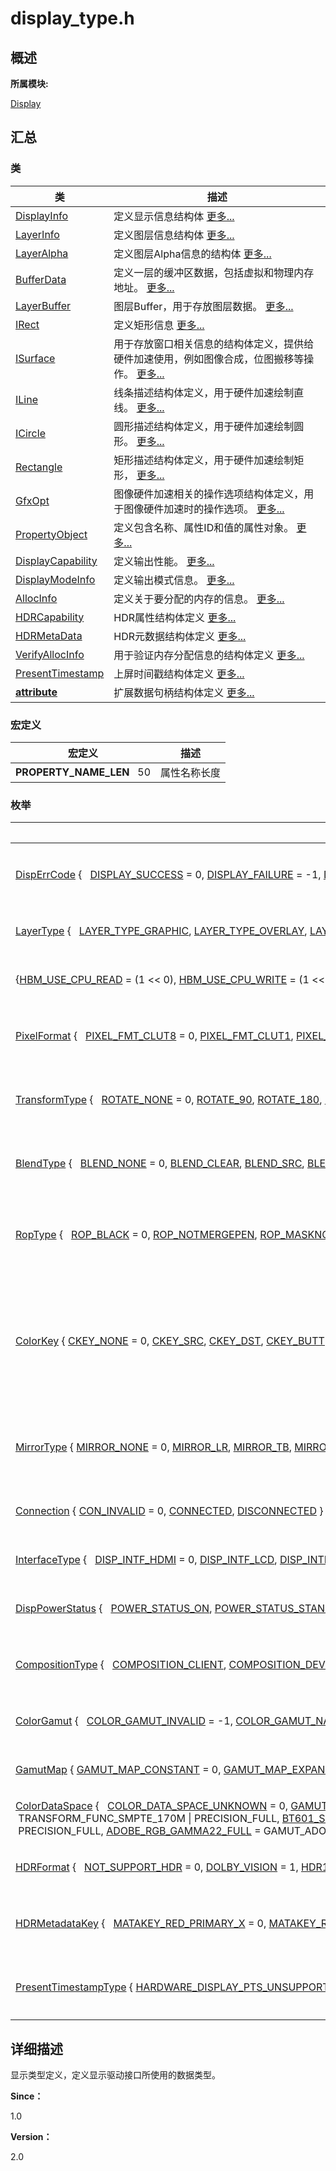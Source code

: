 # display_type.h


## **概述**

**所属模块:**

[Display](_display.md)


## **汇总**


### 类

  | 类 | 描述 | 
| -------- | -------- |
| [DisplayInfo](_display_info.md) | 定义显示信息结构体&nbsp;[更多...](_display_info.md) | 
| [LayerInfo](_layer_info.md) | 定义图层信息结构体&nbsp;[更多...](_layer_info.md) | 
| [LayerAlpha](_layer_alpha.md) | 定义图层Alpha信息的结构体&nbsp;[更多...](_layer_alpha.md) | 
| [BufferData](_buffer_data.md) | 定义一层的缓冲区数据，包括虚拟和物理内存地址。&nbsp;[更多...](_buffer_data.md) | 
| [LayerBuffer](_layer_buffer.md) | 图层Buffer，用于存放图层数据。&nbsp;[更多...](_layer_buffer.md) | 
| [IRect](_i_rect.md) | 定义矩形信息&nbsp;[更多...](_i_rect.md) | 
| [ISurface](_i_surface.md) | 用于存放窗口相关信息的结构体定义，提供给硬件加速使用，例如图像合成，位图搬移等操作。&nbsp;[更多...](_i_surface.md) | 
| [ILine](_i_line.md) | 线条描述结构体定义，用于硬件加速绘制直线。&nbsp;[更多...](_i_line.md) | 
| [ICircle](_i_circle.md) | 圆形描述结构体定义，用于硬件加速绘制圆形。&nbsp;[更多...](_i_circle.md) | 
| [Rectangle](_rectangle.md) | 矩形描述结构体定义，用于硬件加速绘制矩形，&nbsp;[更多...](_rectangle.md) | 
| [GfxOpt](_gfx_opt.md) | 图像硬件加速相关的操作选项结构体定义，用于图像硬件加速时的操作选项。&nbsp;[更多...](_gfx_opt.md) | 
| [PropertyObject](_property_object.md) | 定义包含名称、属性ID和值的属性对象。&nbsp;[更多...](_property_object.md) | 
| [DisplayCapability](_display_capability.md) | 定义输出性能。&nbsp;[更多...](_display_capability.md) | 
| [DisplayModeInfo](_display_mode_info.md) | 定义输出模式信息。&nbsp;[更多...](_display_mode_info.md) | 
| [AllocInfo](_alloc_info.md) | 定义关于要分配的内存的信息。&nbsp;[更多...](_alloc_info.md) | 
| [HDRCapability](_h_d_r_capability.md) | HDR属性结构体定义&nbsp;[更多...](_h_d_r_capability.md) | 
| [HDRMetaData](_h_d_r_meta_data.md) | HDR元数据结构体定义&nbsp;[更多...](_h_d_r_meta_data.md) | 
| [VerifyAllocInfo](_verify_alloc_info.md) | 用于验证内存分配信息的结构体定义&nbsp;[更多...](_verify_alloc_info.md) | 
| [PresentTimestamp](_present_timestamp.md) | 上屏时间戳结构体定义&nbsp;[更多...](_present_timestamp.md) | 
| [__attribute__](____attribute____.md) | 扩展数据句柄结构体定义&nbsp;[更多...](____attribute____.md) | 


### 宏定义

  | 宏定义 | 描述 | 
| -------- | -------- |
| **PROPERTY_NAME_LEN**&nbsp;&nbsp;&nbsp;50 | 属性名称长度 | 


### 枚举

  | 枚举 | 描述 | 
| -------- | -------- |
| [DispErrCode](_display.md#disperrcode)&nbsp;{&nbsp;&nbsp;&nbsp;[DISPLAY_SUCCESS](_display.md#gga12a925dadef7573cd74d63d06824f9b0a188daac95e787159d50ff9546536035b)&nbsp;=&nbsp;0,&nbsp;[DISPLAY_FAILURE](_display.md#gga12a925dadef7573cd74d63d06824f9b0afdffc20c71fb142c3e7f01323a31d742)&nbsp;=&nbsp;-1,&nbsp;[DISPLAY_FD_ERR](_display.md#gga12a925dadef7573cd74d63d06824f9b0a5bdb0a826a652f51e6c82685ae08ede8)&nbsp;=&nbsp;-2,&nbsp;[DISPLAY_PARAM_ERR](_display.md#gga12a925dadef7573cd74d63d06824f9b0a330e09be303bc7056f6115830bbd2370)&nbsp;=&nbsp;-3,&nbsp;&nbsp;&nbsp;[DISPLAY_NULL_PTR](_display.md#gga12a925dadef7573cd74d63d06824f9b0a82fbcdba6c699059bc04b491c92424ac)&nbsp;=&nbsp;-4,&nbsp;[DISPLAY_NOT_SUPPORT](_display.md#gga12a925dadef7573cd74d63d06824f9b0a950a7bc41e893450315da9e73208f8c2)&nbsp;=&nbsp;-5,&nbsp;[DISPLAY_NOMEM](_display.md#gga12a925dadef7573cd74d63d06824f9b0af186ab511133fa3280c54d2c44358882)&nbsp;=&nbsp;-6,&nbsp;[DISPLAY_SYS_BUSY](_display.md#gga12a925dadef7573cd74d63d06824f9b0ac11b678fc04745ff4d91f4398b83c427)&nbsp;=&nbsp;-7,&nbsp;&nbsp;&nbsp;[DISPLAY_NOT_PERM](_display.md#gga12a925dadef7573cd74d63d06824f9b0ad133674b9f3b857a12791479aaf58cf8)&nbsp;=&nbsp;-8&nbsp;} | 返回值类型定义。&nbsp;[更多...](_display.md#disperrcode) | 
| [LayerType](_display.md#layertype)&nbsp;{&nbsp;&nbsp;&nbsp;[LAYER_TYPE_GRAPHIC](_display.md#gga56943a0946e5f15e5e58054b8e7a04a4a6ef157ea82a5d4c1715b3cddcca38d6f),&nbsp;[LAYER_TYPE_OVERLAY](_display.md#gga56943a0946e5f15e5e58054b8e7a04a4ac33e449941bc0e4d039b4b5bed853a78),&nbsp;[LAYER_TYPE_SDIEBAND](_display.md#gga56943a0946e5f15e5e58054b8e7a04a4a0aef2c460a206fa00c742219d65be477),&nbsp;[LAYER_TYPE_CURSOR](_display.md#gga56943a0946e5f15e5e58054b8e7a04a4a44b3a657e6bf4f1f5709c03a94a11019),&nbsp;&nbsp;&nbsp;[LAYER_TYPE_BUTT](_display.md#gga56943a0946e5f15e5e58054b8e7a04a4acd813c5ad9a2be97c85a97d4bdf1cb57)&nbsp;} | 图层类型定义。&nbsp;[更多...](_display.md#layertype) | 
| {[HBM_USE_CPU_READ](_display.md#ggadf764cbdea00d65edcd07bb9953ad2b7a9bb139ab93fcaceac48e52bac1be53dc)&nbsp;=&nbsp;(1&nbsp;&lt;&lt;&nbsp;0),&nbsp;[HBM_USE_CPU_WRITE](_display.md#ggadf764cbdea00d65edcd07bb9953ad2b7a29217cbafbb6666fe1e8d96f3c368a4d)&nbsp;=&nbsp;(1&nbsp;&lt;&lt;&nbsp;1),&nbsp;[HBM_USE_MEM_MMZ](_display.md#ggadf764cbdea00d65edcd07bb9953ad2b7a9126b10e53b48304a5d9c351b1ace6d4)&nbsp;=&nbsp;(1&nbsp;&lt;&lt;&nbsp;2),&nbsp;[HBM_USE_MEM_DMA](_display.md#ggadf764cbdea00d65edcd07bb9953ad2b7af7d33fd75c60375bef211629ff02d8c4)&nbsp;=&nbsp;(1&nbsp;&lt;&lt;&nbsp;3),&nbsp;&nbsp;&nbsp;[HBM_USE_MEM_SHARE](_display.md#ggadf764cbdea00d65edcd07bb9953ad2b7a16042b501b66017d663c3f5bcd24a20f)&nbsp;=&nbsp;(1&nbsp;&lt;&lt;&nbsp;4),&nbsp;[HBM_USE_MEM_MMZ_CACHE](_display.md#ggadf764cbdea00d65edcd07bb9953ad2b7a553664654199ebde6733a830cbe0a369)&nbsp;=&nbsp;(1&nbsp;&lt;&lt;&nbsp;5),&nbsp;[HBM_USE_MEM_FB](_display.md#ggadf764cbdea00d65edcd07bb9953ad2b7a110b955655861ef11167e907be5f18fc)&nbsp;=&nbsp;(1&nbsp;&lt;&lt;&nbsp;6),&nbsp;[HBM_USE_ASSIGN_SIZE](_display.md#ggadf764cbdea00d65edcd07bb9953ad2b7a44d0fd6e88dbbe9e78c44cc8e5bddc22)&nbsp;=&nbsp;(1&nbsp;&lt;&lt;&nbsp;7)&nbsp;} | 缓冲区定义。[更多...](_display.md#anonymous-enum) | 
| [PixelFormat](_display.md#pixelformat)&nbsp;{&nbsp;&nbsp;&nbsp;[PIXEL_FMT_CLUT8](_display.md#gga60883d4958a60b91661e97027a85072aabdea255b6e5f2920977f11d21445b34a)&nbsp;=&nbsp;0,&nbsp;[PIXEL_FMT_CLUT1](_display.md#gga60883d4958a60b91661e97027a85072aa5740c66a546552c0c5a4bc06850af584),&nbsp;[PIXEL_FMT_CLUT4](_display.md#gga60883d4958a60b91661e97027a85072aabde13e8f357e39981973929309bb0e0e),&nbsp;[PIXEL_FMT_RGB_565](_display.md#gga60883d4958a60b91661e97027a85072aa5fae320872be3ffdda0d371cec048ec6),&nbsp;&nbsp;&nbsp;[PIXEL_FMT_RGBA_5658](_display.md#gga60883d4958a60b91661e97027a85072aa4c16147153b63d7ba71b257111afdd62),&nbsp;[PIXEL_FMT_RGBX_4444](_display.md#gga60883d4958a60b91661e97027a85072aaa479ac0d983fde9b4f7f0e1a3b3e230f),&nbsp;[PIXEL_FMT_RGBA_4444](_display.md#gga60883d4958a60b91661e97027a85072aacbb91256e8c45a51410a9f6caae2d04c),&nbsp;[PIXEL_FMT_RGB_444](_display.md#gga60883d4958a60b91661e97027a85072aa7d18a83da06902c104208031ed487942),&nbsp;&nbsp;&nbsp;[PIXEL_FMT_RGBX_5551](_display.md#gga60883d4958a60b91661e97027a85072aa85e5dd1a0e547c0031baffd02abb31a0),&nbsp;[PIXEL_FMT_RGBA_5551](_display.md#gga60883d4958a60b91661e97027a85072aadc1387526a271d8c6db7729de06474b1),&nbsp;[PIXEL_FMT_RGB_555](_display.md#gga60883d4958a60b91661e97027a85072aa720a429fa57133f6e27ef8c8fa1c404a),&nbsp;[PIXEL_FMT_RGBX_8888](_display.md#gga60883d4958a60b91661e97027a85072aa24a7181b7fb4019e7c19739bd9b65ff0),&nbsp;&nbsp;&nbsp;[PIXEL_FMT_RGBA_8888](_display.md#gga60883d4958a60b91661e97027a85072aa90b462672221691ed66cacb07dd2e05f),&nbsp;[PIXEL_FMT_RGB_888](_display.md#gga60883d4958a60b91661e97027a85072aa7ff77397bf2cf52b4614a46264f8ce01),&nbsp;[PIXEL_FMT_BGR_565](_display.md#gga60883d4958a60b91661e97027a85072aaec581b908c291e2bd0155e25169f9629),&nbsp;[PIXEL_FMT_BGRX_4444](_display.md#gga60883d4958a60b91661e97027a85072aa6b5a7b35e00fc25146de0c9bf88b0230),&nbsp;&nbsp;&nbsp;[PIXEL_FMT_BGRA_4444](_display.md#gga60883d4958a60b91661e97027a85072aa2f3d4ada099b2e8d84ec4501fbc8bed9),&nbsp;[PIXEL_FMT_BGRX_5551](_display.md#gga60883d4958a60b91661e97027a85072aaaf1a20dc0a597258cfe6aca806a8e0de),&nbsp;[PIXEL_FMT_BGRA_5551](_display.md#gga60883d4958a60b91661e97027a85072aa2319d4a75dae0b56776fa63d525e308b),&nbsp;[PIXEL_FMT_BGRX_8888](_display.md#gga60883d4958a60b91661e97027a85072aa1b19279f89c8cfb60e7d77ce23cd5f43),&nbsp;&nbsp;&nbsp;[PIXEL_FMT_BGRA_8888](_display.md#gga60883d4958a60b91661e97027a85072aaeb31c670120a1fbc96a0e0887997fe16),&nbsp;[PIXEL_FMT_YUV_422_I](_display.md#gga60883d4958a60b91661e97027a85072aac73c2a84907a53ed95a329007b5c8992),&nbsp;[PIXEL_FMT_YCBCR_422_SP](_display.md#gga60883d4958a60b91661e97027a85072aabdf1224848278508479ce97f637dd711),&nbsp;[PIXEL_FMT_YCRCB_422_SP](_display.md#gga60883d4958a60b91661e97027a85072aa8bf97d66e26b3aad7c83dfa70e2bc451),&nbsp;&nbsp;&nbsp;[PIXEL_FMT_YCBCR_420_SP](_display.md#gga60883d4958a60b91661e97027a85072aa0d1db50eb492f9073abdd2d662c56396),&nbsp;[PIXEL_FMT_YCRCB_420_SP](_display.md#gga60883d4958a60b91661e97027a85072aa1fa43c8a197d5c974a35b8bf02ab386e),&nbsp;[PIXEL_FMT_YCBCR_422_P](_display.md#gga60883d4958a60b91661e97027a85072aaa2fe085e63428ea76e1d975175001dc6),&nbsp;[PIXEL_FMT_YCRCB_422_P](_display.md#gga60883d4958a60b91661e97027a85072aab04eb6e1d940e42f3b4cc20c0a44c4ee),&nbsp;&nbsp;&nbsp;[PIXEL_FMT_YCBCR_420_P](_display.md#gga60883d4958a60b91661e97027a85072aa3d80e785bed28e2b3f5c7df563500962),&nbsp;[PIXEL_FMT_YCRCB_420_P](_display.md#gga60883d4958a60b91661e97027a85072aa3dc5a0a5ad2f21218b446c477277210a),&nbsp;[PIXEL_FMT_YUYV_422_PKG](_display.md#gga60883d4958a60b91661e97027a85072aa3980def5b133584bdb2982a71f07798e),&nbsp;[PIXEL_FMT_UYVY_422_PKG](_display.md#gga60883d4958a60b91661e97027a85072aadfd69bd5b421aad5bdd39d5f33317197),&nbsp;&nbsp;&nbsp;[PIXEL_FMT_YVYU_422_PKG](_display.md#gga60883d4958a60b91661e97027a85072aaf851031c336e8d9f57c940c5f52381f4),&nbsp;[PIXEL_FMT_VYUY_422_PKG](_display.md#gga60883d4958a60b91661e97027a85072aa317a761939335025379d382074a1541c),&nbsp;[PIXEL_FMT_VENDER_MASK](_display.md#gga60883d4958a60b91661e97027a85072aa67668ea067a31a8479aece94094bc547)&nbsp;=&nbsp;0X7FFF0000,&nbsp;[PIXEL_FMT_BUTT](_display.md#gga60883d4958a60b91661e97027a85072aa07086bb3356c9c88959eee00c0982684)&nbsp;=&nbsp;0X7FFFFFFF&nbsp;} | 像素格式类型定义。&nbsp;[更多...](_display.md#pixelformat) | 
| [TransformType](_display.md#transformtype)&nbsp;{&nbsp;&nbsp;&nbsp;[ROTATE_NONE](_display.md#ggaa65f3b21a9a92ff022e435a7304126d2a68e349e9d45a8eba440e2a7a3ba31ec9)&nbsp;=&nbsp;0,&nbsp;[ROTATE_90](_display.md#ggaa65f3b21a9a92ff022e435a7304126d2a685062467b0c1a3164556335b467c886),&nbsp;[ROTATE_180](_display.md#ggaa65f3b21a9a92ff022e435a7304126d2a186263164422bb8f0eb5f7b7d195a3d1),&nbsp;[ROTATE_270](_display.md#ggaa65f3b21a9a92ff022e435a7304126d2a554e734d2a23790b248c5ce39816c18f),&nbsp;&nbsp;&nbsp;[ROTATE_BUTT](_display.md#ggaa65f3b21a9a92ff022e435a7304126d2a9b6ff871536aeef2a8e3ce4a753988ed)&nbsp;} | 图层变换类型定义。&nbsp;[更多...](_display.md#transformtype) | 
| [BlendType](_display.md#blendtype)&nbsp;{&nbsp;&nbsp;&nbsp;[BLEND_NONE](_display.md#ggaab1839ed4aab1030dfda801a51e68817ae410edb34509ca21425fe5872bbc7e2f)&nbsp;=&nbsp;0,&nbsp;[BLEND_CLEAR](_display.md#ggaab1839ed4aab1030dfda801a51e68817a6330cee419fbdafc0b25f0aa068814e5),&nbsp;[BLEND_SRC](_display.md#ggaab1839ed4aab1030dfda801a51e68817af01da0c255cdbf67d0774a67c2d221b5),&nbsp;[BLEND_SRCOVER](_display.md#ggaab1839ed4aab1030dfda801a51e68817ad4c0cd02aa4b5f4849e2b29a26481dde),&nbsp;&nbsp;&nbsp;[BLEND_DSTOVER](_display.md#ggaab1839ed4aab1030dfda801a51e68817a21f03e8d04a58ed0684b39eb84bdb89f),&nbsp;[BLEND_SRCIN](_display.md#ggaab1839ed4aab1030dfda801a51e68817a74e681f6c9027bb2cf0bda3b72d2dd9e),&nbsp;[BLEND_DSTIN](_display.md#ggaab1839ed4aab1030dfda801a51e68817a19f528828d75c34e18375219f113d9bb),&nbsp;[BLEND_SRCOUT](_display.md#ggaab1839ed4aab1030dfda801a51e68817a404e05a118462520e878c23f89808199),&nbsp;&nbsp;&nbsp;[BLEND_DSTOUT](_display.md#ggaab1839ed4aab1030dfda801a51e68817ac0dc902b4928413d367376e4c842d909),&nbsp;[BLEND_SRCATOP](_display.md#ggaab1839ed4aab1030dfda801a51e68817ada473c7e3bf2b1102349489416aefefc),&nbsp;[BLEND_DSTATOP](_display.md#ggaab1839ed4aab1030dfda801a51e68817a0129b4506a06b1a6df297bcf685f5f89),&nbsp;[BLEND_ADD](_display.md#ggaab1839ed4aab1030dfda801a51e68817adbdb329830e5b4d9fa2b17d5d6d7894f),&nbsp;&nbsp;&nbsp;[BLEND_XOR](_display.md#ggaab1839ed4aab1030dfda801a51e68817a167c3b256e051244066d8e53cdd5529d),&nbsp;[BLEND_DST](_display.md#ggaab1839ed4aab1030dfda801a51e68817a4686a5f30c73982d625a05db021e9b15),&nbsp;[BLEND_AKS](_display.md#ggaab1839ed4aab1030dfda801a51e68817ae549aa3794365df8965a2c3853c8da99),&nbsp;[BLEND_AKD](_display.md#ggaab1839ed4aab1030dfda801a51e68817a3cc39f12fa8bceba626a33c2d82a8bf7),&nbsp;&nbsp;&nbsp;[BLEND_BUTT](_display.md#ggaab1839ed4aab1030dfda801a51e68817ad0650812ac2aa9eee228f48ac514b44a)&nbsp;} | 显示内存类型定义。&nbsp;[更多...](_display.md#blendtype) | 
| [RopType](_display.md#roptype)&nbsp;{&nbsp;&nbsp;&nbsp;[ROP_BLACK](_display.md#gga24265f7618fbdba53d3da4806d3097c4a6358a786ec3b81000a07b343424cee0d)&nbsp;=&nbsp;0,&nbsp;[ROP_NOTMERGEPEN](_display.md#gga24265f7618fbdba53d3da4806d3097c4a96c89f7b89a9048d355b4dc467224f4c),&nbsp;[ROP_MASKNOTPEN](_display.md#gga24265f7618fbdba53d3da4806d3097c4a54d054ea6920cb88f374f70e8d41f934),&nbsp;[ROP_NOTCOPYPEN](_display.md#gga24265f7618fbdba53d3da4806d3097c4af4a5d5dc0f15249001cff7ef32fadef1),&nbsp;&nbsp;&nbsp;[ROP_MASKPENNOT](_display.md#gga24265f7618fbdba53d3da4806d3097c4ad777eea18ba9f4e071b00aa060db00e3),&nbsp;[ROP_NOT](_display.md#gga24265f7618fbdba53d3da4806d3097c4afa63c8e2a6a39d50954cb6316576b4e9),&nbsp;[ROP_XORPEN](_display.md#gga24265f7618fbdba53d3da4806d3097c4a79433776e85bb80ad0306ced0b82947c),&nbsp;[ROP_NOTMASKPEN](_display.md#gga24265f7618fbdba53d3da4806d3097c4ad6c4d2458a9caaa079a3e5907d636e8a),&nbsp;&nbsp;&nbsp;[ROP_MASKPEN](_display.md#gga24265f7618fbdba53d3da4806d3097c4a2a069e2105c5b8d4dac5d174c76eb9d4),&nbsp;[ROP_NOTXORPEN](_display.md#gga24265f7618fbdba53d3da4806d3097c4a33c37c5ce718e876f43141dc5a028375),&nbsp;[ROP_NOP](_display.md#gga24265f7618fbdba53d3da4806d3097c4a2acacab882af44bba09878bd58e18695),&nbsp;[ROP_MERGENOTPEN](_display.md#gga24265f7618fbdba53d3da4806d3097c4afaea3c47612082914332b78ca8c331b3),&nbsp;&nbsp;&nbsp;[ROP_COPYPE](_display.md#gga24265f7618fbdba53d3da4806d3097c4a91bae697f9dea25ac4d7be011958a45d),&nbsp;[ROP_MERGEPENNOT](_display.md#gga24265f7618fbdba53d3da4806d3097c4a3580b77320e4829da046b8739c61d6b8),&nbsp;[ROP_MERGEPEN](_display.md#gga24265f7618fbdba53d3da4806d3097c4a8195ac0d37e0d69b2cd71dd7362d3fd3),&nbsp;[ROP_WHITE](_display.md#gga24265f7618fbdba53d3da4806d3097c4a533a614b27da8a81b67ada085b018618),&nbsp;&nbsp;&nbsp;[ROP_BUTT](_display.md#gga24265f7618fbdba53d3da4806d3097c4aa858b07e214a7f62625e24776806c74b)&nbsp;} | 硬件加速支持的ROP操作类型。&nbsp;[更多...](_display.md#roptype) | 
| [ColorKey](_display.md#colorkey)&nbsp;{&nbsp;[CKEY_NONE](_display.md#gga4fe6fb05c7ba0048b1739d88f4d4878ea629b31de258db2ce01cb757b85bd5273)&nbsp;=&nbsp;0,&nbsp;[CKEY_SRC](_display.md#gga4fe6fb05c7ba0048b1739d88f4d4878ea5e3271e73dce39d0806ff8e9cba011bc),&nbsp;[CKEY_DST](_display.md#gga4fe6fb05c7ba0048b1739d88f4d4878ea6921c2c202aa69293467baa6c33fae05),&nbsp;[CKEY_BUTT](_display.md#gga4fe6fb05c7ba0048b1739d88f4d4878ea32cedc8986de2c290bf2ec193d88cabf)&nbsp;} | Color&nbsp;key操作类型定义，即硬件加速支持的Color&nbsp;key操作类型。&nbsp;[更多...](_display.md#colorkey) | 
| [MirrorType](_display.md#mirrortype)&nbsp;{&nbsp;[MIRROR_NONE](_display.md#gga08d32376574b541d162d8534adb78fd0a5ad82fcc8af04f92571e185b61eeb309)&nbsp;=&nbsp;0,&nbsp;[MIRROR_LR](_display.md#gga08d32376574b541d162d8534adb78fd0ae35099d9fd28c2974661bcce36a9ea5c),&nbsp;[MIRROR_TB](_display.md#gga08d32376574b541d162d8534adb78fd0afd82e59546a645fd29bc779c50bfa733),&nbsp;[MIRROR_BUTT](_display.md#gga08d32376574b541d162d8534adb78fd0ad9e357a2c2f7dc0e3ca5a351ec457410)&nbsp;} | 硬件加速支持的镜像操作类型定义&nbsp;[更多...](_display.md#mirrortype) | 
| [Connection](_display.md#connection)&nbsp;{&nbsp;[CON_INVALID](_display.md#ggab0845c0c8d309ee865c78b095b00e671ab5c8a92e6af2e63e769dd8f711564760)&nbsp;=&nbsp;0,&nbsp;[CONNECTED](_display.md#ggab0845c0c8d309ee865c78b095b00e671a7a691a2430ec26878897b5fbc9c22a4c),&nbsp;[DISCONNECTED](_display.md#ggab0845c0c8d309ee865c78b095b00e671acdaad1112073e3e2ea032424c38c34e1)&nbsp;} | 热插拔连接类型定义&nbsp;[更多...](_display.md#connection) | 
| [InterfaceType](_display.md#interfacetype)&nbsp;{&nbsp;&nbsp;&nbsp;[DISP_INTF_HDMI](_display.md#ggaf1ef2c97e255bd7f21d3b7614b283d9da717f9ae7960ba280c6c6b8822c6d8b66)&nbsp;=&nbsp;0,&nbsp;[DISP_INTF_LCD](_display.md#ggaf1ef2c97e255bd7f21d3b7614b283d9da210dbbea7e5c30b693515bba570474d4),&nbsp;[DISP_INTF_BT1120](_display.md#ggaf1ef2c97e255bd7f21d3b7614b283d9da89a4e456ceffa55cb93b2c6f4792c96b),&nbsp;[DISP_INTF_BT656](_display.md#ggaf1ef2c97e255bd7f21d3b7614b283d9daf23a0b7607d3fdc7eac791d62c5f9cd5),&nbsp;&nbsp;&nbsp;[DISP_INTF_YPBPR](_display.md#ggaf1ef2c97e255bd7f21d3b7614b283d9da54a83297ab61376574854e804a6158e1),&nbsp;[DISP_INTF_RGB](_display.md#ggaf1ef2c97e255bd7f21d3b7614b283d9da83ef625db890ee1ddb4e874d6155405f),&nbsp;[DISP_INTF_CVBS](_display.md#ggaf1ef2c97e255bd7f21d3b7614b283d9dabf3991ede75cb3bb454372174d63ec29),&nbsp;[DISP_INTF_SVIDEO](_display.md#ggaf1ef2c97e255bd7f21d3b7614b283d9daad740e6f901f40965d2824415fcb9041),&nbsp;&nbsp;&nbsp;[DISP_INTF_VGA](_display.md#ggaf1ef2c97e255bd7f21d3b7614b283d9da5db1f365e675d992f47ce797339beff5),&nbsp;[DISP_INTF_MIPI](_display.md#ggaf1ef2c97e255bd7f21d3b7614b283d9da5b9c7382dfdcc029e467c6339bf90915),&nbsp;[DISP_INTF_PANEL](_display.md#ggaf1ef2c97e255bd7f21d3b7614b283d9da4d64c32b687840c7e08e28a2892ac222),&nbsp;[DISP_INTF_BUTT](_display.md#p106611424171011)&nbsp;} | 枚举接口类型。&nbsp;[更多...](_display.md#interfacetype) | 
| [DispPowerStatus](_display.md#disppowerstatus)&nbsp;{&nbsp;&nbsp;&nbsp;[POWER_STATUS_ON](_display.md#gga0f3c8af6e9d40730b0d2e0fbbf8e627da89e258c21283c662af2145bd3f9fc9a0),&nbsp;[POWER_STATUS_STANDBY](_display.md#gga0f3c8af6e9d40730b0d2e0fbbf8e627da604748a7de21aa992c1f72c252fc77a7),&nbsp;[POWER_STATUS_SUSPEND](_display.md#gga0f3c8af6e9d40730b0d2e0fbbf8e627da5605db047fd50c64fa0a13d8e558d479),&nbsp;[POWER_STATUS_OFF](_display.md#gga0f3c8af6e9d40730b0d2e0fbbf8e627daddd660122faa920f2adcd81e83d22c85),&nbsp;&nbsp;&nbsp;[POWER_STATUS_BUTT](_display.md#gga0f3c8af6e9d40730b0d2e0fbbf8e627dad1f590a00c02d7335bfc24edbea92037)&nbsp;} | 枚举显示状态&nbsp;[更多...](_display.md#disppowerstatus) | 
| [CompositionType](_display.md#compositiontype)&nbsp;{&nbsp;&nbsp;&nbsp;[COMPOSITION_CLIENT](_display.md#ggae5d7b642670cf3dc6654131dfa115fe5afc7ab4757f19ed87ea6d1603478edbe8),&nbsp;[COMPOSITION_DEVICE](_display.md#ggae5d7b642670cf3dc6654131dfa115fe5aa51390e0da602171f2d042a94c6b75bf),&nbsp;[COMPOSITION_CURSOR](_display.md#ggae5d7b642670cf3dc6654131dfa115fe5a663feec453d4509980f3bb34f641303b),&nbsp;[COMPOSITION_VIDEO](_display.md#ggae5d7b642670cf3dc6654131dfa115fe5a89ea30239d366a6968c7dff429a99aa9),&nbsp;&nbsp;&nbsp;[COMPOSITION_DEVICE_CLEAR](_display.md#ggae5d7b642670cf3dc6654131dfa115fe5a05f5ab2a5da295c0fdc7e19e9a121f3e),&nbsp;[COMPOSITION_CLIENT_CLEAR](_display.md#ggae5d7b642670cf3dc6654131dfa115fe5a7c1535ef8d388f878fae7c722d69855e),&nbsp;[COMPOSITION_TUNNEL](_display.md#ggae5d7b642670cf3dc6654131dfa115fe5a400576aea4b15e011ddd21748d16f9ca),&nbsp;[COMPOSITION_BUTT](_display.md#p488974221219)&nbsp;} | 枚举特殊层的组合类型。&nbsp;[更多...](_display.md#compositiontype) | 
| [ColorGamut](_display.md#colorgamut)&nbsp;{&nbsp;&nbsp;&nbsp;[COLOR_GAMUT_INVALID](_display.md#gga7e865f6dbae09a004be2949b473fd7c3a7d7d95bebc0ddb4d10da05b449bab1bf)&nbsp;=&nbsp;-1,&nbsp;[COLOR_GAMUT_NATIVE](_display.md#gga7e865f6dbae09a004be2949b473fd7c3af0e1dba48215d4d19bd9a3536a736cdb)&nbsp;=&nbsp;0,&nbsp;[COLOR_GAMUT_SATNDARD_BT601](_display.md#gga7e865f6dbae09a004be2949b473fd7c3affa91ab208128bec9b981e7020bcbfa9)&nbsp;=&nbsp;1,&nbsp;[COLOR_GAMUT_STANDARD_BT709](_display.md#gga7e865f6dbae09a004be2949b473fd7c3a248480b6ae7ad6c5327dd7cb5cfd0a85)&nbsp;=&nbsp;2,&nbsp;&nbsp;&nbsp;[COLOR_GAMUT_DCI_P3](_display.md#gga7e865f6dbae09a004be2949b473fd7c3a98eb540d5a93ab3ad4256907eec89c4e)&nbsp;=&nbsp;3,&nbsp;[COLOR_GAMUT_SRGB](_display.md#gga7e865f6dbae09a004be2949b473fd7c3a8327e3fc0a79c9935dd9279c10c841c5)&nbsp;=&nbsp;4,&nbsp;[COLOR_GAMUT_ADOBE_RGB](_display.md#gga7e865f6dbae09a004be2949b473fd7c3a3377a7df82b495c65f3f7ab2b1655100)&nbsp;=&nbsp;5,&nbsp;[COLOR_GAMUT_DISPLAY_P3](_display.md#gga7e865f6dbae09a004be2949b473fd7c3ad79cdc9f86f3b581453c523a03a876d3)&nbsp;=&nbsp;6,&nbsp;&nbsp;&nbsp;[COLOR_GAMUT_BT2020](_display.md#gga7e865f6dbae09a004be2949b473fd7c3a79ff774719c5b83287b298d39ee274f3)&nbsp;=&nbsp;7,&nbsp;[COLOR_GAMUT_BT2100_PQ](_display.md#gga7e865f6dbae09a004be2949b473fd7c3aa8191f5fca2ad767fa56767b41f4dec5)&nbsp;=&nbsp;8,&nbsp;[COLOR_GAMUT_BT2100_HLG](_display.md#gga7e865f6dbae09a004be2949b473fd7c3ad4f624c7b578dacaa732cd9556724797)&nbsp;=&nbsp;9,&nbsp;[COLOR_GAMUT_DISPLAY_BT2020](_display.md#gga7e865f6dbae09a004be2949b473fd7c3a5d07e2f0d8e570c5e16ccff05e12cb29)&nbsp;=&nbsp;10&nbsp;} | 色域类型枚举值&nbsp;[更多...](_display.md#colorgamut) | 
| [GamutMap](_display.md#gamutmap)&nbsp;{&nbsp;[GAMUT_MAP_CONSTANT](_display.md#gga5700b58f1bc340e309a0962101ad7fa4acdf75e246ac2f53f37ef9e11b5561535)&nbsp;=&nbsp;0,&nbsp;[GAMUT_MAP_EXPANSION](_display.md#gga5700b58f1bc340e309a0962101ad7fa4af3824abcccbd8d85d28e34149e9aaa33)&nbsp;=&nbsp;1,&nbsp;[GAMUT_MAP_HDR_CONSTANT](_display.md#gga5700b58f1bc340e309a0962101ad7fa4afd4e1cb10b8032108ab070925b73e270)&nbsp;=&nbsp;2,&nbsp;[GAMUT_MAP_HDR_EXPANSION](_display.md#gga5700b58f1bc340e309a0962101ad7fa4ad0f9722a0efd51910ac5f2f63fd86a10)&nbsp;=&nbsp;3&nbsp;} | 枚举色域的映射类型&nbsp;[更多...](_display.md#gamutmap) | 
| [ColorDataSpace](_display.md#colordataspace)&nbsp;{&nbsp;&nbsp;&nbsp;[COLOR_DATA_SPACE_UNKNOWN](_display.md#gga00fa6ca1bcfe5949dceaa3a77f8d33cca5a0aa62f13715cbdf2b5ec1e26e76225)&nbsp;=&nbsp;0,&nbsp;[GAMUT_BT601](_display.md#gga00fa6ca1bcfe5949dceaa3a77f8d33ccad778a31f4c8e3431f5240f98c70f577d)&nbsp;=&nbsp;0x00000001,&nbsp;[GAMUT_BT709](_display.md#gga00fa6ca1bcfe5949dceaa3a77f8d33cca7d346fa865c56c76f62c7f6ab92511ec)&nbsp;=&nbsp;0x00000002,&nbsp;[GAMUT_DCI_P3](_display.md#gga00fa6ca1bcfe5949dceaa3a77f8d33ccae29ccb674444c3f81f0a46361d7ce63c)&nbsp;=&nbsp;0x00000003,&nbsp;&nbsp;&nbsp;[GAMUT_SRGB](_display.md#gga00fa6ca1bcfe5949dceaa3a77f8d33cca16c4c57e66f86b20269db0d5d6382ded)&nbsp;=&nbsp;0x00000004,&nbsp;[GAMUT_ADOBE_RGB](_display.md#gga00fa6ca1bcfe5949dceaa3a77f8d33cca0a0a0c633a41a5f30596a5168a3267ca)&nbsp;=&nbsp;0x00000005,&nbsp;[GAMUT_DISPLAY_P3](_display.md#gga00fa6ca1bcfe5949dceaa3a77f8d33cca3d4a0608dd5c682fc020bfc68a425e15)&nbsp;=&nbsp;0x00000006,&nbsp;[GAMUT_BT2020](_display.md#gga00fa6ca1bcfe5949dceaa3a77f8d33ccaa6dc448a5d0d16a7d2610edb29fff407)&nbsp;=&nbsp;0x00000007,&nbsp;&nbsp;&nbsp;[GAMUT_BT2100_PQ](_display.md#gga00fa6ca1bcfe5949dceaa3a77f8d33cca6b100b6876c7e77106df92b9c8cf7d2b)&nbsp;=&nbsp;0x00000008,&nbsp;[GAMUT_BT2100_HLG](_display.md#gga00fa6ca1bcfe5949dceaa3a77f8d33cca53a60a5ed93129597841bde263e9a798)&nbsp;=&nbsp;0x00000009,&nbsp;[GAMUT_DISPLAY_BT2020](_display.md#gga00fa6ca1bcfe5949dceaa3a77f8d33ccaa66ffaf12ec59488cccbd2170cc3d2c8)&nbsp;=&nbsp;0x0000000a,&nbsp;[TRANSFORM_FUNC_UNSPECIFIED](_display.md#gga00fa6ca1bcfe5949dceaa3a77f8d33cca0fe652843eafbf7a93b645a71342dce0)&nbsp;=&nbsp;0x00000100,&nbsp;&nbsp;&nbsp;[TRANSFORM_FUNC_LINEAR](_display.md#gga00fa6ca1bcfe5949dceaa3a77f8d33ccaa2e1f70b023dd5ae3a31771217d958cc)&nbsp;=&nbsp;0x00000200,&nbsp;[TRANSFORM_FUNC_SRGB](_display.md#gga00fa6ca1bcfe5949dceaa3a77f8d33cca47dd20703e8d8135aedfb687b75ef66c)&nbsp;=&nbsp;0x00000300,&nbsp;[TRANSFORM_FUNC_SMPTE_170M](_display.md#gga00fa6ca1bcfe5949dceaa3a77f8d33ccab031ec808cc46bee79d2c96460615206)&nbsp;=&nbsp;0x00000400,&nbsp;[TRANSFORM_FUNC_GM2_2](_display.md#gga00fa6ca1bcfe5949dceaa3a77f8d33cca078b8dad4e1eb6720c81c841b3f417d9)&nbsp;=&nbsp;0x00000500,&nbsp;&nbsp;&nbsp;[TRANSFORM_FUNC_GM2_6](_display.md#gga00fa6ca1bcfe5949dceaa3a77f8d33ccad6abe514be2fa6c57b2aec5a5eb6fc7d)&nbsp;=&nbsp;0x00000600,&nbsp;[TRANSFORM_FUNC_GM2_8](_display.md#gga00fa6ca1bcfe5949dceaa3a77f8d33cca850b419cb0075b5bd44df5708fc9c87f)&nbsp;=&nbsp;0x00000700,&nbsp;[TRANSFORM_FUNC_ST2084](_display.md#gga00fa6ca1bcfe5949dceaa3a77f8d33cca24a6d830fca211b067260df9583a1b2b)&nbsp;=&nbsp;0x00000800,&nbsp;[TRANSFORM_FUNC_HLG](_display.md#gga00fa6ca1bcfe5949dceaa3a77f8d33cca4a6d68c7a2219cada2edf0e9d7bc46f8)&nbsp;=&nbsp;0x00000900,&nbsp;&nbsp;&nbsp;[PRECISION_UNSPECIFIED](_display.md#gga00fa6ca1bcfe5949dceaa3a77f8d33cca77342396f1154be94079d0d76fc5e829)&nbsp;=&nbsp;0x00010000,&nbsp;[PRECISION_FULL](_display.md#gga00fa6ca1bcfe5949dceaa3a77f8d33cca200541efc2ee0d21e37a7200e7a08a54)&nbsp;=&nbsp;0x00020000,&nbsp;[PRESION_LIMITED](_display.md#gga00fa6ca1bcfe5949dceaa3a77f8d33ccab51307e81936be84b6504a98197fb1ee)&nbsp;=&nbsp;0x00030000,&nbsp;[PRESION_EXTENDED](_display.md#gga00fa6ca1bcfe5949dceaa3a77f8d33ccafd6ac339ebbdbbdd7fee540a6fad5ec2)&nbsp;=&nbsp;0x00040000,&nbsp;&nbsp;&nbsp;[BT601_SMPTE170M_FULL](_display.md#gga00fa6ca1bcfe5949dceaa3a77f8d33ccab640f36320dafb19066dfcaccc836999)&nbsp;=&nbsp;GAMUT_BT601&nbsp;\|&nbsp;TRANSFORM_FUNC_SMPTE_170M&nbsp;\|&nbsp;PRECISION_FULL,&nbsp;[BT601_SMPTE170M_LIMITED](_display.md#gga00fa6ca1bcfe5949dceaa3a77f8d33cca6cd475c6421764e5d71d71f1de75d638)&nbsp;=&nbsp;GAMUT_BT601&nbsp;\|&nbsp;TRANSFORM_FUNC_SMPTE_170M&nbsp;\|&nbsp;PRESION_LIMITED,&nbsp;[BT709_LINEAR_FULL](_display.md#gga00fa6ca1bcfe5949dceaa3a77f8d33ccad2bc96da52c18ef9bb26320507747176)&nbsp;=&nbsp;GAMUT_BT709&nbsp;\|&nbsp;TRANSFORM_FUNC_LINEAR&nbsp;\|&nbsp;PRECISION_FULL,&nbsp;[BT709_LINEAR_EXTENDED](_display.md#gga00fa6ca1bcfe5949dceaa3a77f8d33cca03631fd75bc6ec7280ce2c68a129e4fd)&nbsp;=&nbsp;GAMUT_BT709&nbsp;\|&nbsp;TRANSFORM_FUNC_LINEAR&nbsp;\|&nbsp;PRESION_EXTENDED,&nbsp;&nbsp;&nbsp;[BT709_SRGB_FULL](_display.md#gga00fa6ca1bcfe5949dceaa3a77f8d33ccaaffba49d9c1c335387cd8153becad65a)&nbsp;=&nbsp;GAMUT_BT709&nbsp;\|&nbsp;TRANSFORM_FUNC_SRGB&nbsp;\|&nbsp;PRECISION_FULL,&nbsp;[BT709_SRGB_EXTENDED](_display.md#gga00fa6ca1bcfe5949dceaa3a77f8d33cca049878481c3ed46dbd6cfea995e2f0d5)&nbsp;=&nbsp;GAMUT_BT709&nbsp;\|&nbsp;TRANSFORM_FUNC_SRGB&nbsp;\|&nbsp;PRESION_EXTENDED,&nbsp;[BT709_SMPTE170M_LIMITED](_display.md#gga00fa6ca1bcfe5949dceaa3a77f8d33cca14381e6d202b6bda3c90264b05d31838)&nbsp;=&nbsp;GAMUT_BT709&nbsp;\|&nbsp;TRANSFORM_FUNC_SMPTE_170M&nbsp;\|&nbsp;PRESION_LIMITED,&nbsp;[DCI_P3_LINEAR_FULL](_display.md#gga00fa6ca1bcfe5949dceaa3a77f8d33ccad03af85a7ff4c1069a97bfb603f7d694)&nbsp;=&nbsp;GAMUT_DCI_P3&nbsp;\|&nbsp;TRANSFORM_FUNC_LINEAR&nbsp;\|&nbsp;PRECISION_FULL,&nbsp;&nbsp;&nbsp;[DCI_P3_GAMMA26_FULL](_display.md#gga00fa6ca1bcfe5949dceaa3a77f8d33cca9de9b32e0e7c172c77922af8904ba3a2)&nbsp;=&nbsp;GAMUT_DCI_P3&nbsp;\|&nbsp;TRANSFORM_FUNC_GM2_6&nbsp;\|&nbsp;PRECISION_FULL,&nbsp;[DISPLAY_P3_LINEAR_FULL](_display.md#gga00fa6ca1bcfe5949dceaa3a77f8d33cca8bcb3a4ed6039d158b9c32ba99fceaff)&nbsp;=&nbsp;GAMUT_DISPLAY_P3&nbsp;\|&nbsp;TRANSFORM_FUNC_LINEAR&nbsp;\|&nbsp;PRECISION_FULL,&nbsp;[DCI_P3_SRGB_FULL](_display.md#gga00fa6ca1bcfe5949dceaa3a77f8d33cca2fac97f61868100034eb40fdba9a9d3f)&nbsp;=&nbsp;GAMUT_DCI_P3&nbsp;\|&nbsp;TRANSFORM_FUNC_SRGB&nbsp;\|&nbsp;PRECISION_FULL,&nbsp;[ADOBE_RGB_GAMMA22_FULL](_display.md#gga00fa6ca1bcfe5949dceaa3a77f8d33cca1f855c7b4bd5f8a9cc29f3e335a9f2f4)&nbsp;=&nbsp;GAMUT_ADOBE_RGB&nbsp;\|&nbsp;TRANSFORM_FUNC_GM2_2&nbsp;\|&nbsp;PRECISION_FULL,&nbsp;&nbsp;&nbsp;[BT2020_LINEAR_FULL](_display.md#gga00fa6ca1bcfe5949dceaa3a77f8d33cca27315309a3b866eda00f17825ee9532d)&nbsp;=&nbsp;GAMUT_BT2020&nbsp;\|&nbsp;TRANSFORM_FUNC_LINEAR&nbsp;\|&nbsp;PRECISION_FULL,&nbsp;[BT2020_SRGB_FULL](_display.md#gga00fa6ca1bcfe5949dceaa3a77f8d33ccaa63d6a3a8bb1c6c5b383cb7010f61d72)&nbsp;=&nbsp;GAMUT_BT2020&nbsp;\|&nbsp;TRANSFORM_FUNC_SRGB&nbsp;\|&nbsp;PRECISION_FULL,&nbsp;[BT2020_SMPTE170M_FULL](_display.md#gga00fa6ca1bcfe5949dceaa3a77f8d33cca6de02e882e01743ce5ca07a17d481930)&nbsp;=&nbsp;GAMUT_BT2020&nbsp;\|&nbsp;TRANSFORM_FUNC_SMPTE_170M&nbsp;\|&nbsp;PRECISION_FULL,&nbsp;[BT2020_ST2084_FULL](_display.md#gga00fa6ca1bcfe5949dceaa3a77f8d33ccac2e37c91fc9bd29641cf95d74aa7862c)&nbsp;=&nbsp;GAMUT_BT2020&nbsp;\|&nbsp;TRANSFORM_FUNC_ST2084&nbsp;\|&nbsp;PRECISION_FULL,&nbsp;&nbsp;&nbsp;[BT2020_HLG_FULL](_display.md#gga00fa6ca1bcfe5949dceaa3a77f8d33ccad5b0a069ac80df8d045265e88f9b5e71)&nbsp;=&nbsp;GAMUT_BT2020&nbsp;\|&nbsp;TRANSFORM_FUNC_HLG&nbsp;\|&nbsp;PRECISION_FULL,&nbsp;[BT2020_ST2084_LIMITED](_display.md#gga00fa6ca1bcfe5949dceaa3a77f8d33ccaeab2d55af8e3568130cf69fa614b3c9d)&nbsp;=&nbsp;GAMUT_BT2020&nbsp;\|&nbsp;TRANSFORM_FUNC_ST2084&nbsp;\|&nbsp;PRESION_LIMITED&nbsp;} | 枚举颜色空间的类型&nbsp;[更多...](_display.md#colordataspace) | 
| [HDRFormat](_display.md#hdrformat)&nbsp;{&nbsp;&nbsp;&nbsp;[NOT_SUPPORT_HDR](_display.md#ggabdc446aa6fa47c5dd8d1b7d87bed2566a0799ce04a1873f60ed59c3d30dcda69a)&nbsp;=&nbsp;0,&nbsp;[DOLBY_VISION](_display.md#ggabdc446aa6fa47c5dd8d1b7d87bed2566ac43f1175d92c85033e0a85c7a14266a7)&nbsp;=&nbsp;1,&nbsp;[HDR10](_display.md#ggabdc446aa6fa47c5dd8d1b7d87bed2566ada5b15b3c4b4cc64593452113ac1d4dc)&nbsp;=&nbsp;2,&nbsp;[HLG](_display.md#ggabdc446aa6fa47c5dd8d1b7d87bed2566a2c6e7224778e782cbbd478e4c11282e2)&nbsp;=&nbsp;3,&nbsp;&nbsp;&nbsp;[HDR10_PLUS](_display.md#ggabdc446aa6fa47c5dd8d1b7d87bed2566abc6f25afdafdebb03fd137de1917389d)&nbsp;=&nbsp;4,&nbsp;[HDR_VIVID](_display.md#ggabdc446aa6fa47c5dd8d1b7d87bed2566a84318c5a162e5b9b822e38e675117e42)&nbsp;=&nbsp;5&nbsp;} | 枚举HDR格式&nbsp;[更多...](_display.md#hdrformat) | 
| [HDRMetadataKey](_display.md#hdrmetadatakey)&nbsp;{&nbsp;&nbsp;&nbsp;[MATAKEY_RED_PRIMARY_X](_display.md#gga5d7d90acb5c568e62a02b18446f37789a92c0f5eaba344bee22c657040b606fd3)&nbsp;=&nbsp;0,&nbsp;[MATAKEY_RED_PRIMARY_Y](_display.md#gga5d7d90acb5c568e62a02b18446f37789a405841a4999556bd36281870d579dc7e)&nbsp;=&nbsp;1,&nbsp;[MATAKEY_GREEN_PRIMARY_X](_display.md#gga5d7d90acb5c568e62a02b18446f37789a08f31a74e8df3253c6326879818dfe1b)&nbsp;=&nbsp;2,&nbsp;[MATAKEY_GREEN_PRIMARY_Y](_display.md#gga5d7d90acb5c568e62a02b18446f37789a19db3eede73e96c6a25dc4d31e5846e1)&nbsp;=&nbsp;3,&nbsp;&nbsp;&nbsp;[MATAKEY_BLUE_PRIMARY_X](_display.md#gga5d7d90acb5c568e62a02b18446f37789a23e7112a9c4aaf15bc2a529344a61939)&nbsp;=&nbsp;4,&nbsp;[MATAKEY_BLUE_PRIMARY_Y](_display.md#gga5d7d90acb5c568e62a02b18446f37789a5a34485b5884d8bd86273750b9d47b0b)&nbsp;=&nbsp;5,&nbsp;[MATAKEY_WHITE_PRIMARY_X](_display.md#gga5d7d90acb5c568e62a02b18446f37789ac12237b3de1eee6176c690e7f14ab339)&nbsp;=&nbsp;6,&nbsp;[MATAKEY_WHITE_PRIMARY_Y](_display.md#gga5d7d90acb5c568e62a02b18446f37789a331c8b69a7d9484c9eaea70e78a34921)&nbsp;=&nbsp;7,&nbsp;&nbsp;&nbsp;[MATAKEY_MAX_LUMINANCE](_display.md#gga5d7d90acb5c568e62a02b18446f37789ac27053151e1fa76e58dc3281d843ad74)&nbsp;=&nbsp;8,&nbsp;[MATAKEY_MIN_LUMINANCE](_display.md#gga5d7d90acb5c568e62a02b18446f37789a345f5cea142c7357e0b9de5ccfc86bed)&nbsp;=&nbsp;9,&nbsp;[MATAKEY_MAX_CONTENT_LIGHT_LEVEL](_display.md#gga5d7d90acb5c568e62a02b18446f37789a9897f53fcb179afc9c90f8c7ca0ac254)&nbsp;=&nbsp;10,&nbsp;[MATAKEY_MAX_FRAME_AVERAGE_LIGHT_LEVEL](_display.md#gga5d7d90acb5c568e62a02b18446f37789a8d285ea7b6246f62b7e7a65e5a870bfe)&nbsp;=&nbsp;11,&nbsp;&nbsp;&nbsp;[MATAKEY_HDR10_PLUS](_display.md#gga5d7d90acb5c568e62a02b18446f37789a89ef9c02321a94080f185c7fea3f6d1d)&nbsp;=&nbsp;12,&nbsp;[MATAKEY_HDR_VIVID](_display.md#gga5d7d90acb5c568e62a02b18446f37789ac99c4612b3aee2bfede23070fe32ac7e)&nbsp;=&nbsp;13&nbsp;} | 枚举HDR元数据关键字&nbsp;[更多...](_display.md#hdrmetadatakey) | 
| [PresentTimestampType](_display.md#presenttimestamptype)&nbsp;{&nbsp;[HARDWARE_DISPLAY_PTS_UNSUPPORTED](_display.md#ggabdba71665ea5ba4004ac1a9fbeb505f3ad6e47ab1a80ab94cccb5e465610ff45d)&nbsp;=&nbsp;0,&nbsp;[HARDWARE_DISPLAY_PTS_DELAY](_display.md#ggabdba71665ea5ba4004ac1a9fbeb505f3a5c06391b9583b69d37c7a0518dd10f09)&nbsp;=&nbsp;1&nbsp;&lt;&lt;&nbsp;0,&nbsp;[HARDWARE_DISPLAY_PTS_TIMESTAMP](_display.md#ggabdba71665ea5ba4004ac1a9fbeb505f3afd872c457c9dade672aaaec5de622ff7)&nbsp;=&nbsp;1&nbsp;&lt;&lt;&nbsp;1&nbsp;} | 上屏时间戳类型枚举值&nbsp;[更多...](_display.md#presenttimestamptype) | 


## **详细描述**

显示类型定义，定义显示驱动接口所使用的数据类型。

**Since：**

1.0

**Version：**

2.0
